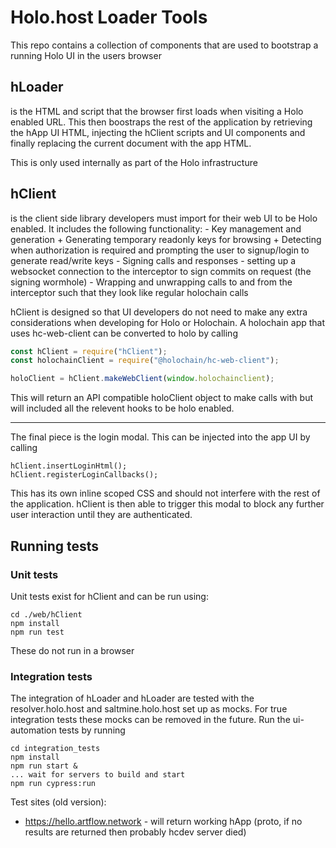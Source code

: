 # Holo.host Loader Tools

This repo contains a collection of components that are used to bootstrap a running Holo UI in the users browser

## hLoader
is the HTML and script that the browser first loads when visiting a Holo enabled URL. This then boostraps the rest of the application by retrieving the hApp UI HTML, injecting the hClient scripts and UI components and finally replacing the current document with the app HTML. 

This is only used internally as part of the Holo infrastructure

## hClient
is the client side library developers must import for their web UI to be Holo enabled. It includes the following functionality:
    - Key management and generation
        + Generating temporary readonly keys for browsing
        + Detecting when authorization is required and prompting the user to signup/login to generate read/write keys
    - Signing calls and responses
    - setting up a websocket connection to the interceptor to sign commits on request (the signing wormhole)
    -  Wrapping and unwrapping calls to and from the interceptor such that they look like regular holochain calls

hClient is designed so that UI developers do not need to make any extra considerations when developing for Holo or Holochain. A holochain app that uses hc-web-client can be converted to holo by calling

```javascript
const hClient = require("hClient");
const holochainClient = require("@holochain/hc-web-client");

holoClient = hClient.makeWebClient(window.holochainclient);
```

This will return an API compatible holoClient object to make calls with but will included all the relevent hooks to be holo enabled.

---

The final piece is the login modal. This can be injected into the app UI by calling

```
hClient.insertLoginHtml();
hClient.registerLoginCallbacks();
```

This has its own inline scoped CSS and should not interfere with the rest of the application. hClient is then able to trigger this modal to block any further user interaction until they are authenticated.

## Running tests

### Unit tests

Unit tests exist for hClient and can be run using:
```
cd ./web/hClient
npm install
npm run test
```

These do not run in a browser 

### Integration tests

The integration of hLoader and hLoader are tested with the resolver.holo.host and saltmine.holo.host set up as mocks. For true integration tests these mocks can be removed in the future. Run the ui-automation tests by running

```
cd integration_tests
npm install
npm run start &
... wait for servers to build and start
npm run cypress:run
```

Test sites (old version):

- https://hello.artflow.network - will return working hApp (proto, if no results are returned then probably hcdev server died)



